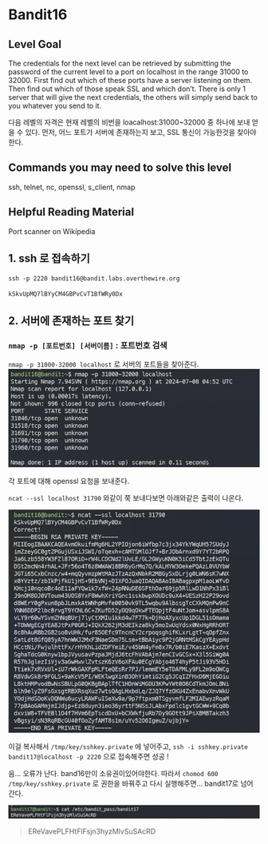 # Bandit16

## Level Goal
The credentials for the next level can be retrieved by submitting the password of the current level to a port on localhost in the range 31000 to 32000. First find out which of these ports have a server listening on them. Then find out which of those speak SSL and which don’t. There is only 1 server that will give the next credentials, the others will simply send back to you whatever you send to it.

다음 레벨의 자격은 현재 레벨의 비번을 loacalhost:31000~32000 중 하나에 보내 얻을 수 있다. 먼저, 어느 포트가 서버에 존재하는지 보고, SSL 통신이 가능한것을 찾아야한다. 

## Commands you may need to solve this level
ssh, telnet, nc, openssl, s_client, nmap

## Helpful Reading Material
Port scanner on Wikipedia
## 1. ssh 로 접속하기
`ssh -p 2220 bandit16@bandit.labs.overthewire.org`

`kSkvUpMQ7lBYyCM4GBPvCvT1BfWRy0Dx`

## 2. 서버에 존재하는 포트 찾기

### `nmap -p [포트번호] [서버이름]` : 포트번호 검색

`nmap -p 31000-32000 localhost` 로 서버의 포트들을 찾아준다.
![alt text](img/image21.png)

각 포트에 대해 openssl 요청을 보내준다.

`ncat --ssl localhost 31790` 와같이 쭉 보내다보면 아래와같은 출력이 나온다.

![alt text](img/image22.png)

이걸 복사해서 `/tmp/key/sshkey.private` 에 넣어주고, `ssh -i sshkey.private bandit17@localhost -p 2220` 으로 접속해주면 성공 ! 

음... 오류가 난다. band16만이 소유권이있어야한다. 따라서 `chomod 600 /tmp/key/sshkey.private` 로 권한을 바꿔주고 다시 실행해주면... bandit17로 넘어간다.

![alt text](img/image23.png)

>EReVavePLFHtFlFsjn3hyzMlvSuSAcRD

